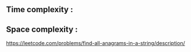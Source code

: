 #

## Time complexity :


## Space complexity :

https://leetcode.com/problems/find-all-anagrams-in-a-string/description/